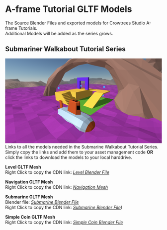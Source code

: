 # A-frame Tutorial GLTF Models
 The Source Blender Files and exported models for Crowtrees Studio A-frame Tutorials.  
 Additional Models will be added as the series grows.  

## Submariner Walkabout Tutorial Series  
![Screenshot of finished Submariner Walkabout Level](https://github.com/CrowtreesStudio/A-frame-Tutorial-Models/blob/main/assets/image%20for%20github.png)  
Links to all the models needed in the Submarine Walkabout Tutorial Series. Simply copy the links and add them to your asset management code **OR** click the links to download the models to your local harddrive.  
  
**Level GLTF Mesh**  
Right Click to copy the CDN link: *[Level Blender File](https://cdn.jsdelivr.net/gh/CrowtreesStudio/A-frame-Tutorial-Models@main/Submariner%20Walkabout%20GLTF%20Models/Level.glb)*  
  
**Navigation GLTF Mesh**  
Right Click to copy the CDN link: *[Navigation Mesh](https://cdn.jsdelivr.net/gh/CrowtreesStudio/A-Frame-Tutorial-Models@main/Submariner%20Walkabout%20GLTF%20Models/Level.glb)* 
  
**Submarine GLTF Mesh**  
Blender file: *[Submarine Blender File](https://cdn.jsdelivr.net/gh/CrowtreesStudio/A-frame-Tutorial-Models@main/Submariner%20Walkabout%20GLTF%20Models/submarine.blend)*  
Right Click to copy the CDN link: *[Submarine Blender File](https://cdn.jsdelivr.net/gh/CrowtreesStudio/A-Frame-Tutorial-Models@main/Submariner%20Walkabout%20GLTF%20Models/submarine.glb))*  
    
**Simple Coin GLTF Mesh**  
Right Click to copy the CDN link: *[Simple Coin Blender File](https://cdn.jsdelivr.net/gh/CrowtreesStudio/A-frame-Tutorial-Models@main/Submariner%20Walkabout%20GLTF%20Models/Simple_Coin.blend)*  
  
